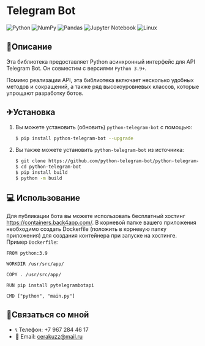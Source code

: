 # Telegram Bot

![Python](https://img.shields.io/badge/python-3670A0?style=for-the-badge&logo=python&logoColor=ffdd54)
![NumPy](https://img.shields.io/badge/numpy-%23013243.svg?style=for-the-badge&logo=numpy&logoColor=white)
![Pandas](https://img.shields.io/badge/pandas-%23150458.svg?style=for-the-badge&logo=pandas&logoColor=white)
![Jupyter Notebook](https://img.shields.io/badge/jupyter-%23FA0F00.svg?style=for-the-badge&logo=jupyter&logoColor=white)
![Linux](https://img.shields.io/badge/Linux-FCC624?style=for-the-badge&logo=linux&logoColor=black)

## 📝Описание

Эта библиотека предоставляет Python асинхронный интерфейс для API Telegram Bot. Он совместим с версиями ```Python 3.9+```.

Помимо реализации API, эта библиотека включает несколько удобных методов и сокращений, а также ряд высокоуровневых классов, которые упрощают разработку ботов.

## ✈Установка

1. Вы можете установить (обновить) ```python-telegram-bot``` с помощью:

    ```bash
    $ pip install python-telegram-bot --upgrade
    ```
2. Вы также можете установить ```python-telegram-bot``` из источника:

    ```bash
    $ git clone https://github.com/python-telegram-bot/python-telegram-bot
    $ cd python-telegram-bot
    $ pip install build
    $ python -m build
    ```

## 💻 Использование

Для публикации бота вы можете использовать бесплатный хостинг https://containers.back4app.com/. В корневой папке вашего приложения необходимо
создать Dockerfile (положить в корневую папку приложения) для создания контейнера при запуске на хостинге.\
Пример ```Dockerfile```:
```
FROM python:3.9

WORKDIR /usr/src/app/

COPY . /usr/src/app/

RUN pip install pytelegrambotapi

CMD ["python", "main.py"]
```

## 📡Связаться со мной
* 📞 Телефон: +7 967 284 46 17
* 📧 Email: cerakuzz@mail.ru

